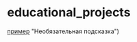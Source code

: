 # educational_projects



[пример](https://github.com/monaxovdulov/quize_tk/blob/main/main.py ) "Необязательная подсказка")
